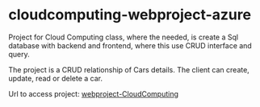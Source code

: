 # cloudcomputing-webproject-azure
Project for Cloud Computing class, where the needed, is create a Sql database with backend and frontend, where this use CRUD interface and query.

The project is a CRUD relationship of Cars details. The client can create, update, read or delete a car. 

Url to access project: [webproject-CloudComputing](https://webprojectcloudcompaf41.z13.web.core.windows.net/cars)
